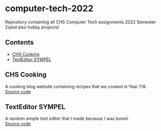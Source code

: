 # computer-tech-2022
Repository containing all CHS Computer Tech assignments 2022 Semester 2(and also hobby projects)

## Contents
- [CHS Cooking](https://github.com/Developer-Fan/computer-tech-2022/tree/main/CHSCooking)
- [TextEditor SYMPEL](https://github.com/Developer-Fan/computer-tech-2022/tree/main/TextEditorSYMPEL)

## CHS Cooking
A cooking blog website containing recipes that we cooked in Year 7/8.  
[Source code](https://github.com/Developer-Fan/computer-tech-2022/tree/main/CHSCooking)

## TextEditor SYMPEL
A random simple text editor that I made because I was bored.<br>
[Source code](https://github.com/Developer-Fan/computer-tech-2022/tree/main/TextEditorSYMPEL)
